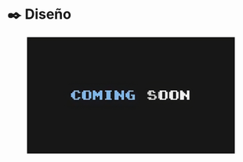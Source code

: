 # ✒️ Diseño

<figure><img src="../../.gitbook/assets/image-removebg-preview_(20)-transformed.jpeg" alt=""><figcaption></figcaption></figure>
